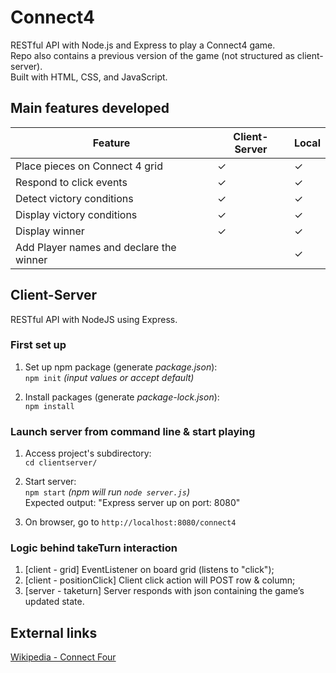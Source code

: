 # Connect4
RESTful API with Node.js and Express to play a Connect4 game. <br>
Repo also contains a previous version of the game (not structured as client-server). <br>
Built with HTML, CSS, and JavaScript. <br>

## Main features developed

| Feature                          | Client-Server |     Local |
| ---------------------------------| ----------- | ------------- |
| Place pieces on Connect 4 grid   |       ✓     |        ✓     |
| Respond to click events          |       ✓     |        ✓     |
| Detect victory conditions        |       ✓     |        ✓     |
| Display victory conditions       |       ✓     |        ✓     |
| Display winner                   |       ✓     |        ✓     |
| Add Player names and declare the winner |     |        ✓     |


## Client-Server 
RESTful API with NodeJS using Express.

### First set up
1. Set up npm package (generate _package.json_): <br>
`npm init` _(input values or accept default)_

2. Install packages (generate _package-lock.json_): <br>
`npm install`

### Launch server from command line \& start playing
1. Access project's subdirectory: <br>
`cd clientserver/`

2. Start server: <br>
`npm start` _(npm will run `node server.js`)_ <br>
Expected output: "Express server up on port: 8080"

3. On browser, go to `http://localhost:8080/connect4`

### Logic behind takeTurn interaction
1. [client - grid] EventListener on board grid (listens to "click"); 
2. [client - positionClick] Client click action will POST row & column;
3. [server - taketurn] Server responds with json containing the game’s updated state.

## External links
[Wikipedia - Connect Four](https://en.wikipedia.org/wiki/Connect_Four)